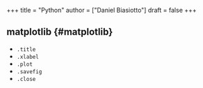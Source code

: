 +++
title = "Python"
author = ["Daniel Biasiotto"]
draft = false
+++

## matplotlib {#matplotlib}

-   `.title`
-   `.xlabel`
-   `.plot`
-   `.savefig`
-   `.close`